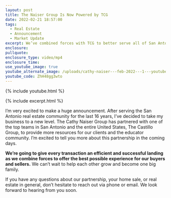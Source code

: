```yaml
---
layout: post
title: The Naiser Group Is Now Powered by TCG
date: 2022-02-21 18:57:00
tags:
  - Real Estate
  - Announcement
  - Market Update
excerpt: We’ve combined forces with TCG to better serve all of San Antonio.
enclosure:
pullquote:
enclosure_type: video/mp4
enclosure_time:
use_youtube_image: true
youtube_alternate_image: /uploads/cathy-naiser---feb-2022---1---youtube-edit.jpg
youtube_code: ZhH48gg3wto
---
```

{% include youtube.html %}

{% include excerpt.html %}

I’m very excited to make a huge announcement. After serving the San Antonio real estate community for the last 16 years, I’ve decided to take my business to a new level. The Cathy Naiser Group has partnered with one of the top teams in San Antonio and the entire United States, The Castillo Group, to provide more resources for our clients and the educator community. I’m excited to tell you more about this partnership in the coming days.

**We’re going to give every transaction an efficient and successful landing as we combine forces to offer the best possible experience for our buyers and sellers.** We can’t wait to help each other grow and become one big family.

If you have any questions about our partnership, your home sale, or real estate in general, don’t hesitate to reach out via phone or email. We look forward to hearing from you soon.
